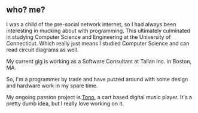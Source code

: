 ## who? me?

I was a child of the pre-social network internet, so I had always been interesting in mucking about with programming.  This ultimately culminated in studying Computer Science and Engineering at the University of Connecticut.  Which really just means I studied Computer Science and can read circuit diagrams as well.

My current gig is working as a Software Consultant at Tallan Inc. in Boston, MA.

So, I'm a programmer by trade and have putzed around with some design and hardware work in my spare time.

My ongoing passion project is [Tono](/projects/tono), a cart based digital music player.  It's a pretty dumb idea, but I really love working on it.